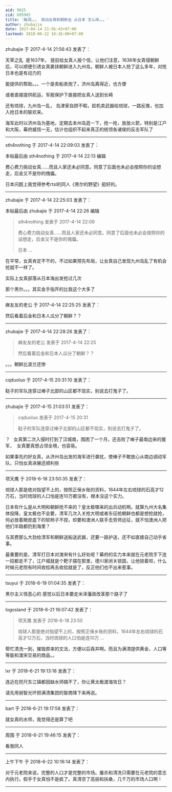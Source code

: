 ```yaml
---
aid: 9025
zid: 695985
title: '脑洞。。。 挑动女真和朝鲜去 占日本 怎么样。。。'
author: zhubajie
date: 2017-04-14 21:56:43+07:00
lastmod: 2018-06-22 10:16:00+07:00
---
```


zhubajie 于 2017-4-14 21:56:43 发表了：

天草之乱  是1637年， 提前给女真人报个信，让他们注意，1636年女真侵朝鲜后，可以顺便引诱女真裹挟朝鲜进入九州岛，朝鲜人被日本人抢了这么多年，对抢日本也是有动力的

能提供的帮助。。。一个是卖船卖炮了，济州岛离得近，也方便

或者直接提供航运，军舰保护下直接把女真人送到长崎

还有琉球，九州岛一乱， 岛津家自顾不暇，趁机卖武器给琉球，一路反推，也加入抢日本的联欢来。

海军此时以济州岛为基地，定期去本州岛逛一下，抢一抢，放放火箭，特别是江户和大阪，幕府威信一无，估计也组织不起来真正的统领各诸侯的反击军队了

---------

sth4nothing 于 2017-4-14 22:09:03 发表了：

本帖最后由 sth4nothing 于 2017-4-14 22:13 编辑 

费心费力挑动女真……而且人家还未必同意。同意了后面也未必会按照你的设想走，后金又不是你的傀儡。

日本问题上我觉得参考rtsl的同人《黑尔的野望》挺好的。

---------

zhubajie 于 2017-4-14 22:25:03 发表了：

本帖最后由 zhubajie 于 2017-4-14 22:26 编辑 


> 
> sth4nothing 发表于 2017-4-14 22:09
> 
> 费心费力挑动女真……而且人家还未必同意。同意了后面也未必会按照你的设想走，后金又不是你的傀儡。
> 
> 日本 ...



在平常，女真肯定不干的，不过如果预先布局，让女真自己发现九州岛乱了有机会抢就不一样了。

实际上女真部落从日本海出发抢过几次

那个黑尔。。。其实金手指开的比我这个大多了

---------

麻友友的老公 于 2017-4-14 22:25:25 发表了：

然后看着后金和日本人瓜分了朝鲜？？

---------

zhubajie 于 2017-4-14 22:28:26 发表了：

> 麻友友的老公 发表于 2017-4-14 22:25
> 
> 然后看着后金和日本人瓜分了朝鲜？？



。。。朝鲜比波兰还惨

---------

cqduoluo 于 2017-4-15 20:31:10 发表了：

鞑子的军队连穿过棒子北部的山区都不现实，别说去打鬼子了。

---------

zhubajie 于 2017-4-15 21:03:51 发表了：

> cqduoluo 发表于 2017-4-15 20:31
> 
> 鞑子的军队连穿过棒子北部的山区都不现实，别说去打鬼子了。



？   女真第二次入侵时打到了汉城南，围困了一个月，还击败了棒子最南边来的援军，  女真要真想占领全境，也容易。

如果事先约好女真，从济州岛出发的海军进行袭扰，使棒子不敢放心从南边调动军队，只怕女真进展还顺利些

---------

项天鹰 于 2018-6-18 23:50:35 发表了：

琉球人那是绝对指望不上的，按照正保乡账的资料，1644年左右琉球的石高才12万石，当时琉球的人口怕是连10万都没有，根本没这个实力。

日本有什么是从大明和朝鲜抢不来的？皇太极哪来的出兵动机啊。就算九州大名集体投降，皇太极也不会要，清军几次入关抢大明或者东征抢朝鲜也都是想抢就抢，何必放着眼皮底下的软柿子不捏，却要和澳洲人联手去劳师远征，就不怕澳洲人把他们半路都扔到海里？

与其费那么大劲给清军和朝鲜送船送武器，还要一路护送，还不如直接自己动手省事。

最重要的是，清军打日本对澳宋有什么好处呢？幕府的实力本来就在元老院手下连一招都走不了，江户城就是个靶子摆在那里，德川家闭关锁国，让他锁着呗，什么时候元老院有时间收拾再去收拾就是了，反正他们也不出来惹事。

---------

tsuyui 于 2018-6-19 01:04:35 发表了：

黑尔主义怪恶心的 感觉以后日本要走米泽藩政改革那个路子了

---------

logosland 于 2018-6-21 16:07:42 发表了：

> 项天鹰 发表于 2018-6-18 23:50
> 
> 琉球人那是绝对指望不上的，按照正保乡账的资料，1644年左右琉球的石高才12万石，当时琉球的人口怕是连10万 ...



帮忙清洗一到，摧毁原来的文法，方便以后吞并啊。而且为满清提供黄金，人口等等能和澳宋交易的商品。。

---------

lxr 于 2018-6-21 19:13:18 发表了：

连近在咫尺东江镇都因缺水师搞不了，你让黄太极渡海攻日？

请先用弱智光环把满清集团的智商降下来再说。

---------

bart 于 2018-6-21 19:17:58 发表了：

就女真的水师，我觉得还是算了吧

---------

周围 于 2018-6-21 19:46:15 发表了：

看我同人

---------

上午下午 于 2018-6-22 10:16:14 发表了：

对于元老院来说，完整的人口才是完整的市场。屠杀和清洗只需要在元老院的意志内执行。假手于女真怕不是疯了。真清空了高丽和扶桑，几千万的市场人口啊！

---------

